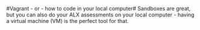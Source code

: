 #Vagrant - or - how to code in your local computer#
Sandboxes are great, but you can also do your ALX assessments on your local computer - having a virtual machine (VM) is the perfect tool for that.
